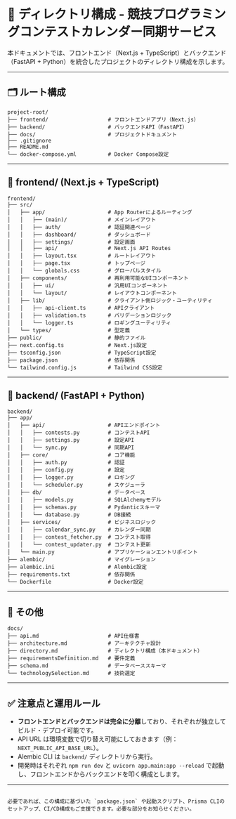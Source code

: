 # 📁 ディレクトリ構成 - 競技プログラミングコンテストカレンダー同期サービス

本ドキュメントでは、フロントエンド（Next.js + TypeScript）とバックエンド（FastAPI + Python）を統合したプロジェクトのディレクトリ構成を示します。

---

## 🗂️ ルート構成

```
project-root/
├── frontend/                   # フロントエンドアプリ（Next.js）
├── backend/                    # バックエンドAPI（FastAPI）
├── docs/                       # プロジェクトドキュメント
├── .gitignore
├── README.md
└── docker-compose.yml          # Docker Compose設定
```

---

## 🧩 frontend/ (Next.js + TypeScript)

```
frontend/
├── src/
│   ├── app/                    # App Routerによるルーティング
│   │   ├── (main)/             # メインレイアウト
│   │   ├── auth/               # 認証関連ページ
│   │   ├── dashboard/          # ダッシュボード
│   │   ├── settings/           # 設定画面
│   │   ├── api/                # Next.js API Routes
│   │   ├── layout.tsx          # ルートレイアウト
│   │   ├── page.tsx            # トップページ
│   │   └── globals.css         # グローバルスタイル
│   ├── components/             # 再利用可能なUIコンポーネント
│   │   ├── ui/                 # 汎用UIコンポーネント
│   │   └── layout/             # レイアウトコンポーネント
│   ├── lib/                    # クライアント側ロジック・ユーティリティ
│   │   ├── api-client.ts       # APIクライアント
│   │   ├── validation.ts       # バリデーションロジック
│   │   └── logger.ts           # ロギングユーティリティ
│   └── types/                  # 型定義
├── public/                     # 静的ファイル
├── next.config.ts              # Next.js設定
├── tsconfig.json               # TypeScript設定
├── package.json                # 依存関係
└── tailwind.config.js          # Tailwind CSS設定
```

---

## 🧩 backend/ (FastAPI + Python)

```
backend/
├── app/
│   ├── api/                    # APIエンドポイント
│   │   ├── contests.py         # コンテストAPI
│   │   ├── settings.py         # 設定API
│   │   └── sync.py             # 同期API
│   ├── core/                   # コア機能
│   │   ├── auth.py             # 認証
│   │   ├── config.py           # 設定
│   │   ├── logger.py           # ロギング
│   │   └── scheduler.py        # スケジューラ
│   ├── db/                     # データベース
│   │   ├── models.py           # SQLAlchemyモデル
│   │   ├── schemas.py          # Pydanticスキーマ
│   │   └── database.py         # DB接続
│   ├── services/               # ビジネスロジック
│   │   ├── calendar_sync.py    # カレンダー同期
│   │   ├── contest_fetcher.py  # コンテスト取得
│   │   └── contest_updater.py  # コンテスト更新
│   └── main.py                 # アプリケーションエントリポイント
├── alembic/                    # マイグレーション
├── alembic.ini                 # Alembic設定
├── requirements.txt            # 依存関係
└── Dockerfile                  # Docker設定
```

---

## 🔄 その他

```
docs/
├── api.md                      # API仕様書
├── architecture.md             # アーキテクチャ設計
├── directory.md                # ディレクトリ構成（本ドキュメント）
├── requirementsDefinition.md   # 要件定義
├── schema.md                   # データベーススキーマ
└── technologySelection.md      # 技術選定
```

---

## ✅ 注意点と運用ルール

- **フロントエンドとバックエンドは完全に分離**しており、それぞれが独立してビルド・デプロイ可能です。
- API URL は環境変数で切り替え可能にしておきます（例：`NEXT_PUBLIC_API_BASE_URL`）。
- Alembic CLI は `backend/` ディレクトリから実行。
- 開発時はそれぞれ `npm run dev` と `uvicorn app.main:app --reload` で起動し、フロントエンドからバックエンドを叩く構成とします。

---

```

必要であれば、この構成に基づいた `package.json` や起動スクリプト、Prisma CLIのセットアップ、CI/CD構成もご支援できます。必要な部分をお知らせください。
